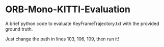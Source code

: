 # ORB-Mono-KITTI-Evaluation
A brief python code to evaluate KeyFrameTrajectory.txt with the provided ground truth.

Just change the path in lines 103, 106, 109, then run it!

